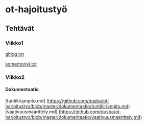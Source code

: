 # ot-hajoitustyö

## Tehtävät

### Viikko1

[gitlog.txt](https://github.com/qusba/ot-harjoitustyo/blob/master/laskarit/viikko1/gitlog.txt)

[komentorivi.txt](https://github.com/qusba/ot-harjoitustyo/blob/master/laskarit/viikko1/komentorivi.txt)

### Viikko2
#### Dokumentaatio
[tuntikirjanpito.md] (https://github.com/qusba/ot-harjoitustyo/blob/master/dokumentaatio/tuntikirjanpito.md)
[vaativuusmaarittely.md] (https://github.com/qusba/ot-harjoitustyo/blob/master/dokumentaatio/vaativuusmaarittely.md)



